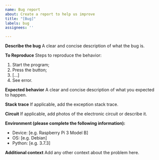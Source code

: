 ```yaml
---
name: Bug report
about: Create a report to help us improve
title: "[Bug]"
labels: bug
assignees: ''

---
```


**Describe the bug**
A clear and concise description of what the bug is.

**To Reproduce**
Steps to reproduce the behavior:
1. Start the program;
2. Press the button;
3. [...]
4. See error.

**Expected behavior**
A clear and concise description of what you expected to happen.

**Stack trace**
If applicable, add the exception stack trace.

**Circuit**
If applicable, add photos of the electronic circuit or describe it.

**Environment (please complete the following information):**
 - Device: [e.g. Raspberry Pi 3 Model B]
 - OS: [e.g. Debian]
 - Python: [e.g. 3.7.3]

**Additional context**
Add any other context about the problem here.
